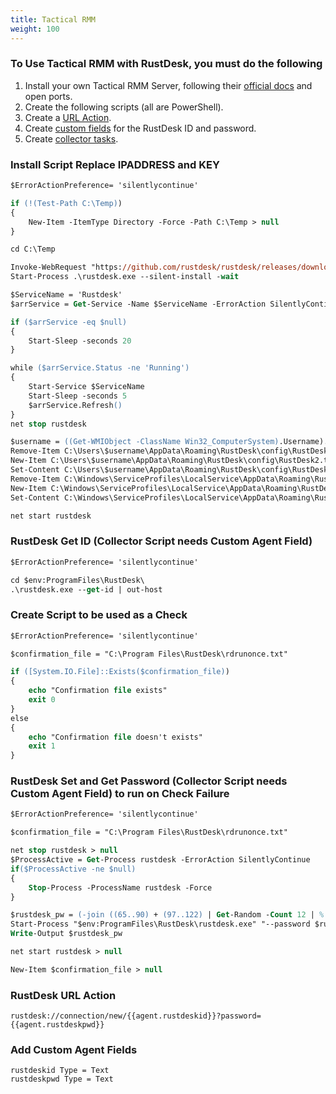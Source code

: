 ```yaml
---
title: Tactical RMM
weight: 100
---
```


### To Use Tactical RMM with RustDesk, you must do the following

1. Install your own Tactical RMM Server, following their [official docs](https://docs.tacticalrmm.com/) and open ports.
2. Create the following scripts (all are PowerShell).
3. Create a [URL Action](https://docs.tacticalrmm.com/functions/url_actions/).
4. Create [custom fields](https://docs.tacticalrmm.com/functions/custom_fields/) for the RustDesk ID and password.
5. Create [collector tasks](https://docs.tacticalrmm.com/functions/automated_tasks/#collector-tasks).

### Install Script Replace IPADDRESS and KEY

```ps
$ErrorActionPreference= 'silentlycontinue'

if (!(Test-Path C:\Temp))
{
    New-Item -ItemType Directory -Force -Path C:\Temp > null
}

cd C:\Temp

Invoke-WebRequest "https://github.com/rustdesk/rustdesk/releases/download/1.2.3/rustdesk-1.2.3-x86_64.exe" -Outfile "rustdesk.exe"
Start-Process .\rustdesk.exe --silent-install -wait

$ServiceName = 'Rustdesk'
$arrService = Get-Service -Name $ServiceName -ErrorAction SilentlyContinue

if ($arrService -eq $null)
{
    Start-Sleep -seconds 20
}

while ($arrService.Status -ne 'Running')
{
    Start-Service $ServiceName
    Start-Sleep -seconds 5
    $arrService.Refresh()
}
net stop rustdesk

$username = ((Get-WMIObject -ClassName Win32_ComputerSystem).Username).Split('\')[1]
Remove-Item C:\Users\$username\AppData\Roaming\RustDesk\config\RustDesk2.toml
New-Item C:\Users\$username\AppData\Roaming\RustDesk\config\RustDesk2.toml
Set-Content C:\Users\$username\AppData\Roaming\RustDesk\config\RustDesk2.toml "rendezvous_server = 'IPADDRESS' `nnat_type = 1`nserial = 0`n`n[options]`ncustom-rendezvous-server = 'IPADDRESS'`nkey = 'KEY='`nrelay-server = 'IPADDRESS'`napi-server = 'https://IPADDRESS'"
Remove-Item C:\Windows\ServiceProfiles\LocalService\AppData\Roaming\RustDesk\config\RustDesk2.toml
New-Item C:\Windows\ServiceProfiles\LocalService\AppData\Roaming\RustDesk\config\RustDesk2.toml
Set-Content C:\Windows\ServiceProfiles\LocalService\AppData\Roaming\RustDesk\config\RustDesk2.toml "rendezvous_server = 'IPADDRESS' `nnat_type = 1`nserial = 0`n`n[options]`ncustom-rendezvous-server = 'IPADDRESS'`nkey = 'KEY='`nrelay-server = 'IPADDRESS'`napi-server = 'https://IPADDRESS'"

net start rustdesk
```

### RustDesk Get ID (Collector Script needs Custom Agent Field)

```ps
$ErrorActionPreference= 'silentlycontinue'

cd $env:ProgramFiles\RustDesk\
.\rustdesk.exe --get-id | out-host
```

### Create Script to be used as a Check

```ps
$ErrorActionPreference= 'silentlycontinue'

$confirmation_file = "C:\Program Files\RustDesk\rdrunonce.txt"

if ([System.IO.File]::Exists($confirmation_file))
{
    echo "Confirmation file exists"
    exit 0
}
else
{
    echo "Confirmation file doesn't exists"
    exit 1
}
```

### RustDesk Set and Get Password (Collector Script needs Custom Agent Field) to run on Check Failure

```ps
$ErrorActionPreference= 'silentlycontinue'

$confirmation_file = "C:\Program Files\RustDesk\rdrunonce.txt"

net stop rustdesk > null
$ProcessActive = Get-Process rustdesk -ErrorAction SilentlyContinue
if($ProcessActive -ne $null)
{
    Stop-Process -ProcessName rustdesk -Force
}

$rustdesk_pw = (-join ((65..90) + (97..122) | Get-Random -Count 12 | % {[char]$_}))
Start-Process "$env:ProgramFiles\RustDesk\rustdesk.exe" "--password $rustdesk_pw" -wait
Write-Output $rustdesk_pw

net start rustdesk > null

New-Item $confirmation_file > null
```

### RustDesk URL Action
```
rustdesk://connection/new/{{agent.rustdeskid}}?password={{agent.rustdeskpwd}}
```

### Add Custom Agent Fields
`rustdeskid Type = Text` </br>
`rustdeskpwd Type = Text`
